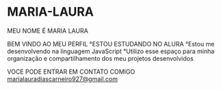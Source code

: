 # MARIA-LAURA

MEU NOME É MARIA LAURA 


BEM VINDO AO MEU PERFIL
°ESTOU ESTUDANDO NO ALURA
°Estou me desenvolvendo na linguagem JavaScript
°Utilizo esse espaço para minha organização e compartilhamento dos meu projetos desenvolvidos


VOCE PODE ENTRAR EM CONTATO COMIGO
marialauradiascarneiro927@gmail.com
